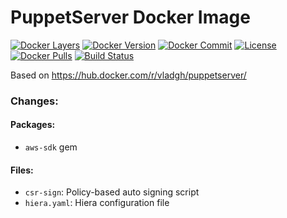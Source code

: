 # PuppetServer Docker Image

[![Docker Layers](https://images.microbadger.com/badges/image/vladgh/vpm-server.svg)](http://microbadger.com/images/vladgh/vpm-server)
[![Docker Version](https://images.microbadger.com/badges/version/vladgh/vpm-server.svg)](http://microbadger.com/images/vladgh/vpm-server)
[![Docker Commit](https://images.microbadger.com/badges/commit/vladgh/vpm-server.svg)](http://microbadger.com/images/vladgh/vpm-server)
[![License](https://images.microbadger.com/badges/license/vladgh/vpm-server.svg)](http://microbadger.com/images/vladgh/vpm-server)
[![Docker Pulls](https://img.shields.io/docker/pulls/vladgh/vpm-server.svg)](https://hub.docker.com/r/vladgh/vpm-server)
[![Build Status](https://travis-ci.org/vghn/puppet-docker.svg?branch=master)](https://travis-ci.org/vghn/puppet-docker)

Based on https://hub.docker.com/r/vladgh/puppetserver/

### Changes:

#### Packages:
- `aws-sdk` gem

#### Files:
- `csr-sign`: Policy-based auto signing script
- `hiera.yaml`: Hiera configuration file
